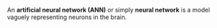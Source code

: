 An **artificial neural network (ANN)** or simply **neural network** is a model vaguely representing neurons in the brain.